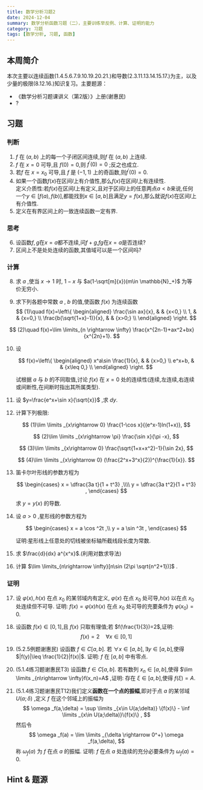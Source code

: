 ```yaml
---
title: 数学分析习题2
date: 2024-12-04
summary: 数学分析函数习题（二），主要训练举反例、计算、证明的能力
category: 习题
tags: [数学分析, 习题, 函数]
---
```


## 本周简介

本次主要以连续函数(1.4.5.6.7.9.10.19.20.21.)和导数(2.3.11.13.14.15.17.)为主，以及少量的极限(8.12.16.)知识复习。主要题源：

- 《数学分析习题课讲义（第2版）》上册(谢惠民)
- ?

## 习题

### 判断

1. $f$ 在 $(a,b)$ 上的每一个子闭区间连续,则$f$ 在 $(a,b)$ 上连续.
2. $f$ 在 $x=0$ 可导,且 $f(0)=0$,则 $f^\prime (0)=0$ ;反之也成立.
3. 若$f$ 在 $x=x_0$ 可导,且 $f$ 是 $(-1,1)$ 上的奇函数,则$f^\prime (0)=0$.
4. 如果一个函数$f(x)$在区间$I$上有介值性,那么$f(x)$在区间$I$上有连续性.<br>定义介质性:若$f(x)$在区间$I$上有定义,且对于区间$I$上的任意两点$a<b$来说,任何一个$y\in [f(a),f(b)]$,都能找到$x\in [a,b]$且满足$y=f(x)$,那么就说$f(x)$在区间$I$上有介值性.
5. 定义在有界区间上的一致连续函数一定有界.

### 思考

6. 设函数$f,g$在$x=a$都不连续,问$f+g$,$fg$在$x=a$是否连续?
7. 区间上不是处处连续的函数,其值域可以是一个区间吗?

### 计算

8. 求 $a$ ,使当 $x\rightarrow 1$ 时, $1-x$ 与 $a(1-\sqrt[m]{x})(m\in \mathbb{N}_+)$ 为等价无穷小.

9. 求下列各题中常数 $a$ , $b$ 的值,使函数 $f(x)$ 为连续函数
   $$
   (1)\quad
   f(x)=\left\{
   \begin{aligned}
   \frac{\sin ax}{x}, & & {x<0,} \\
   1, & & {x=0,} \\
   \frac{b(\sqrt{1+x}-1)}{x}, & & {x>0;} \\
   \end{aligned}
   \right.
   $$

$$
(2)\quad
f(x)=\lim \limits_{n \rightarrow \infty} \frac{x^{2n-1}+ax^2+bx}{x^{2n}+1}.
$$

10. 设

    $$
    f(x)=\left\{
    \begin{aligned}
    x^a\sin \frac{1}{x}, & & {x>0,} \\
    e^x+b, & & {x\leq 0,} \\
    \end{aligned}
    \right.
    $$

    试根据 $a$ 与 $b$ 的不同取值,讨论 $f(x)$ 在 $x=0$ 处的连续性(连续,左连续,右连续或间断性,在间断时指出其所属类型).

11. 设 $y=\frac{e^x+\sin x}{\sqrt{x}}$ ,求 $dy$.
12. 计算下列极限:

    $$
    (1)\lim \limits _{x\rightarrow 0} \frac{1-\cos x}{(e^x-1)ln(1+x)},
    $$

    $$
    (2)\lim \limits _{x\rightarrow \pi} \frac{\sin x}{\pi -x},
    $$

    $$
    (3)\lim \limits _{x\rightarrow 0} \frac{\sqrt{1+x+x^2}-1}{\sin 2x},
    $$

    $$
    (4)\lim \limits _{x\rightarrow 0} (\frac{2^x+3^x}{2})^{\frac{1}{x}}.
    $$

13. 笛卡尔叶形线的参数方程为

    $$
    \begin{cases}
    x = \dfrac{3a t}{1 + t^3} ,\\\\
    y = \dfrac{3a t^2}{1 + t^3} ,
    \end{cases}
    $$

    求 $y=y(x)$ 的导数.

14. 设 $a>0$ ,星形线的参数方程为

    $$
    \begin{cases}
    x = a \cos ^2t ,\\
    y = a \sin ^3t ,
    \end{cases}
    $$

    证明:星形线上任意处的切线被坐标轴所截线段长度为常数.

15. 求 $\frac{d}{dx} a^{x^x}$.(利用对数求导法)

16. 计算 $\lim \limits_{n\rightarrow \infty}[n\sin (2\pi \sqrt{n^2+1})]$ .

### 证明

17. 设 $\varphi (x),h(x)$ 在点 $x_0$ 的某邻域内有定义, $\varphi (x)$ 在点 $x_0$ 处可导,$h(x)$ 以在点 $x_0$ 处连续但不可导. 证明: $f(x)=\varphi (x)h(x)$ 在点 $x_0$ 处可导的充要条件为 $\varphi (x_0)=0$.

18. 设函数 $f(x) \in [0,1]$,且 $f(x)$ 只取有理值;若 $f(\frac{1}{3})=2$,证明:
    $$
    f(x)=2\quad \forall x\in [0,1]
    $$
19. (5.2.5例题谢惠民) 设函数 $f∈ C[a,b]$. 若 $\forall x \in [a,b], \exists y \in [a,b]$,使得 $|f(y)|\leq \frac{1}{2}|f(x)|$. 证明: $f$ 在 $[a,b]$ 中有零点.

20. (5.1.4练习题谢惠民T3) 设函数 $f∈ C[a,b]$. 若有数列 ${x_n}\in[a,b]$,使得 $\lim \limits _{n\rightarrow \infty}f(x_n)=A$ ,证明: 存在 $\xi \in[a,b]$,使得 $f(\xi)= A$.

21. (5.1.4练习题谢惠民T12)我们定义**函数在一个点的振幅**,即对于点 $a$ 的某邻域 $U(a;\delta)$ ,定义 $f$ 在这个邻域上的振幅为
    $$
    \omega _f(a,\delta) = \sup \limits _{x\in U(a;\delta)} \{f(x)\} - \inf \limits _{x\in U(a;\delta)}\{f(x)\} ,
    $$
    然后令
    $$
    \omega _f(a) = \lim \limits _{\delta \rightarrow 0^+} \omega _f(a,\delta),
    $$
    称 $\omega _f(a)$ 为 $f$ 在点 $a$ 的振幅. 证明: $f$ 在点 $a$ 处连续的充分必要条件为 $\omega _f(a)=0$.

## Hint & 题源
